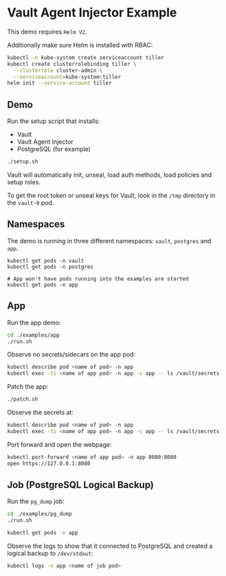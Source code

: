 # Vault Agent Injector Example

This demo requires `Helm V2`.

Additionally make sure Helm is installed with RBAC:

```bash
kubectl -n kube-system create serviceaccount tiller
kubectl create clusterrolebinding tiller \
  --clusterrole cluster-admin \
  --serviceaccount=kube-system:tiller
helm init --service-account tiller
```

## Demo

Run the setup script that installs:

* Vault
* Vault Agent Injector
* PostgreSQL (for example)

```bash
./setup.sh
```

Vault will automatically init, unseal, load auth methods, load policies and setup roles.

To get the root token or unseal keys for Vault, look in the `/tmp` directory in the `vault-0` pod.

## Namespaces

The demo is running in three different namespaces: `vault`, `postgres` and `app`.

```
kubectl get pods -n vault
kubectl get pods -n postgres

# App won't have pods running into the examples are started
kubectl get pods -n app
```

## App

Run the app demo:

```bash
cd ./examples/app
./run.sh
```

Observe no secrets/sidecars on the app pod:

```bash
kubectl describe pod <name of pod> -n app
kubectl exec -ti <name of app pod> -n app -c app -- ls /vault/secrets
```

Patch the app:

```bash
./patch.sh
```

Observe the secrets at:

```bash
kubectl describe pod <name of pod> -n app
kubectl exec -ti <name of app pod> -n app -c app -- ls /vault/secrets
```

Port forward and open the webpage:

```bash
kubectl port-forward <name of app pod> -n app 8080:8080
open https://127.0.0.1:8080
```

## Job (PostgreSQL Logical Backup)

Run the `pg_dump` job:

```bash
cd ./examples/pg_dump
./run.sh

kubectl get pods -n app
```

Observe the logs to show that it connected to PostgreSQL and created a logical 
backup to `/dev/stdout`:

```bash
kubectl logs -n app <name of job pod>
```
